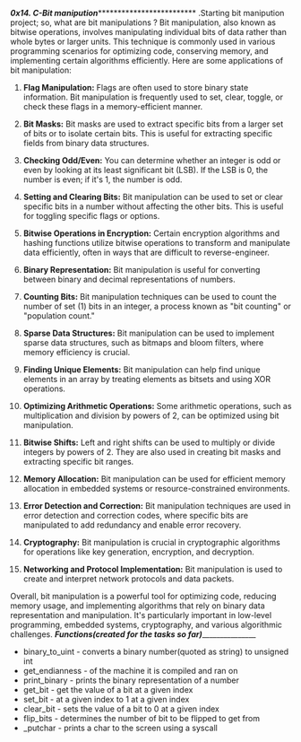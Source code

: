 *************__0x14. C-Bit manipution__**************************************
.Starting bit manipution project;
so, what are bit manipulations ?
Bit manipulation, also known as bitwise operations, involves manipulating individual bits of data rather than whole bytes or larger units. This technique is commonly used in various programming scenarios for optimizing code, conserving memory, and implementing certain algorithms efficiently. Here are some applications of bit manipulation:

1. **Flag Manipulation:** Flags are often used to store binary state information. Bit manipulation is frequently used to set, clear, toggle, or check these flags in a memory-efficient manner.

2. **Bit Masks:** Bit masks are used to extract specific bits from a larger set of bits or to isolate certain bits. This is useful for extracting specific fields from binary data structures.

3. **Checking Odd/Even:** You can determine whether an integer is odd or even by looking at its least significant bit (LSB). If the LSB is 0, the number is even; if it's 1, the number is odd.

4. **Setting and Clearing Bits:** Bit manipulation can be used to set or clear specific bits in a number without affecting the other bits. This is useful for toggling specific flags or options.

5. **Bitwise Operations in Encryption:** Certain encryption algorithms and hashing functions utilize bitwise operations to transform and manipulate data efficiently, often in ways that are difficult to reverse-engineer.

6. **Binary Representation:** Bit manipulation is useful for converting between binary and decimal representations of numbers.

7. **Counting Bits:** Bit manipulation techniques can be used to count the number of set (1) bits in an integer, a process known as "bit counting" or "population count."

8. **Sparse Data Structures:** Bit manipulation can be used to implement sparse data structures, such as bitmaps and bloom filters, where memory efficiency is crucial.

9. **Finding Unique Elements:** Bit manipulation can help find unique elements in an array by treating elements as bitsets and using XOR operations.

10. **Optimizing Arithmetic Operations:** Some arithmetic operations, such as multiplication and division by powers of 2, can be optimized using bit manipulation.

11. **Bitwise Shifts:** Left and right shifts can be used to multiply or divide integers by powers of 2. They are also used in creating bit masks and extracting specific bit ranges.

12. **Memory Allocation:** Bit manipulation can be used for efficient memory allocation in embedded systems or resource-constrained environments.

13. **Error Detection and Correction:** Bit manipulation techniques are used in error detection and correction codes, where specific bits are manipulated to add redundancy and enable error recovery.

14. **Cryptography:** Bit manipulation is crucial in cryptographic algorithms for operations like key generation, encryption, and decryption.

15. **Networking and Protocol Implementation:** Bit manipulation is used to create and interpret network protocols and data packets.

Overall, bit manipulation is a powerful tool for optimizing code, reducing memory usage, and implementing algorithms that rely on binary data representation and manipulation. It's particularly important in low-level programming, embedded systems, cryptography, and various algorithmic challenges.
_____________Functions(created for the tasks so far)____________________________
 
 * binary_to_uint - converts a binary number(quoted as string) to unsigned int
 * get_endianness - of the machine it is compiled and ran on
 * print_binary - prints the binary representation of a number
 * get_bit - get the value of a bit at a given index
 * set_bit - at a given index to 1 at a given index
 * clear_bit - sets the value of a bit to 0 at a given index
 * flip_bits - determines the number of bit to be flipped to get from
 * _putchar - prints a char to the screen using a syscall
